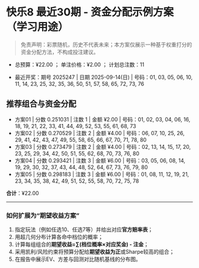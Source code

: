 # 快乐8 最近30期 - 资金分配示例方案（学习用途）

> 免责声明：彩票随机，历史不代表未来；本方案仅展示一种基于权重打分的资金分配方法，不构成投注建议。

- 总预算：¥22.00 ； 单注价格：¥2.00 ； 计划总注数：11

- 最近开奖：期号 2025247 | 日期 2025-09-14(日) | 号码：01, 03, 05, 06, 10, 11, 14, 23, 25, 32, 35, 36, 50, 51, 57, 58, 65, 72, 73, 76


## 推荐组合与资金分配

- 方案01 | 分数 0.251031 | 注数   1 | 金额 ¥2.00 | 号码：01, 02, 03, 04, 06, 16, 18, 19, 21, 22, 33, 41, 44, 49, 52, 53, 55, 61, 68, 73
- 方案02 | 分数 0.270529 | 注数   2 | 金额 ¥4.00 | 号码：06, 07, 10, 25, 26, 29, 41, 42, 43, 47, 49, 55, 58, 65, 66, 67, 70, 71, 78, 80
- 方案03 | 分数 0.273479 | 注数   2 | 金额 ¥4.00 | 号码：02, 13, 14, 15, 17, 20, 23, 25, 29, 34, 42, 50, 51, 55, 62, 68, 70, 73, 76, 80
- 方案04 | 分数 0.293421 | 注数   3 | 金额 ¥6.00 | 号码：03, 05, 06, 08, 14, 19, 29, 30, 32, 37, 43, 44, 48, 52, 64, 67, 73, 76, 79, 80
- 方案05 | 分数 0.298183 | 注数   3 | 金额 ¥6.00 | 号码：01, 08, 11, 12, 19, 21, 23, 34, 35, 38, 42, 49, 51, 52, 55, 58, 70, 72, 75, 78

**合计**：¥22.00


---
### 如何扩展为“期望收益方案”

1) 指定玩法（例如任选10、任选7等）并给出对应**官方赔率表**；
2) 用超几何分布计算各命中档位的概率；
3) 计算每组组合的**期望收益=∑(档位概率×对应奖金) - 注金**；
4) 采用凯利/风险约束将预算分配给**期望收益为正**或Sharpe较高的组合；
5) 在报告中展示EV、方差与回测对比随机基线的分布图。